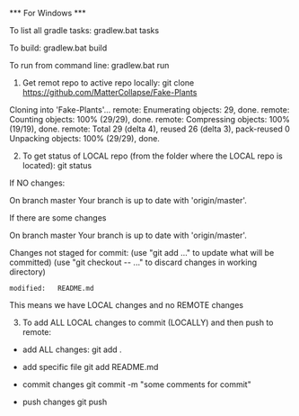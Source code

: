 *** For Windows ***

To list all gradle tasks:
gradlew.bat tasks

To build:
gradlew.bat build

To run from command line:
gradlew.bat run


1. Get remot repo to active repo locally:
git clone https://github.com/MatterCollapse/Fake-Plants

Cloning into 'Fake-Plants'...
remote: Enumerating objects: 29, done.
remote: Counting objects: 100% (29/29), done.
remote: Compressing objects: 100% (19/19), done.
remote: Total 29 (delta 4), reused 26 (delta 3), pack-reused 0
Unpacking objects: 100% (29/29), done.


2. To get status of LOCAL repo (from the folder where the LOCAL repo is located):
git status

If NO changes:

On branch master
Your branch is up to date with 'origin/master'.

If there are some changes

On branch master
Your branch is up to date with 'origin/master'.

Changes not staged for commit:
  (use "git add <file>..." to update what will be committed)
  (use "git checkout -- <file>..." to discard changes in working directory)

	modified:   README.md

This means we have LOCAL changes and no REMOTE changes

3. To add ALL LOCAL changes to commit (LOCALLY) and then push to remote:
- add ALL changes:
git add .

- add specific file
git add README.md

- commit changes
git commit -m "some comments for commit"

- push changes
git push
